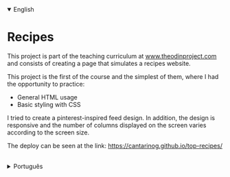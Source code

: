 <details open>
<summary>English</summary>

 # Recipes
      
  This project is part of the teaching curriculum at www.theodinproject.com and consists of creating a page that simulates a recipes website.
  
  This project is the first of the course and the simplest of them, where I had the opportunity to practice:
  * General HTML usage
  * Basic styling with CSS
  
  I tried to create a pinterest-inspired feed design. In addition, the design is responsive and the number of columns displayed on the screen varies according to the screen size.
  
  The deploy can be seen at the link: https://cantarinog.github.io/top-recipes/
  
<br>
</details>

<details>
<summary>Português</summary>

  # Receitas    
      
  Este projeto faz parte do currículo de ensino da www.theodinproject.com e consiste na criação de uma página que simula um site de receitas. 
  
  Este projeto é o primeiro do curso e o mais simples deles, onde eu tive a oportunidade de praticar:
  * Uso geral de HTML
  * Estilização básica com CSS
  
  Eu procurei fazer um design de feed inspirado no pinterest. Além disto, o design é responsivo e o número de colunas exibidas na tela varia conforme o tamanho da tela.
  
  O deploy pode ser visto no link: https://cantarinog.github.io/top-recipes/
  
<br>
</details>

